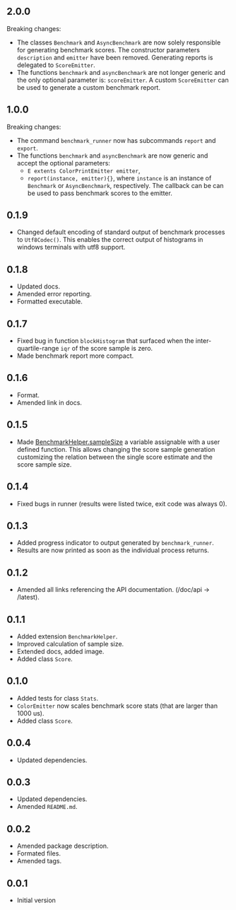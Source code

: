 ## 2.0.0
Breaking changes:
- The classes `Benchmark` and `AsyncBenchmark` are now solely responsible for
generating benchmark scores. The constructor parameters `description` and
`emitter` have been removed. Generating reports is delegated to `ScoreEmitter`.
- The functions `benchmark` and `asyncBenchmark` are not longer generic and
the only optional parameter is: `scoreEmitter`. A custom `ScoreEmitter` can be
used to generate a custom benchmark report.


## 1.0.0
Breaking changes:
- The command `benchmark_runner` now has subcommands `report` and `export`.
- The functions `benchmark` and `asyncBenchmark` are now generic and
  accept the optional parameters:
    * `E extents ColorPrintEmitter emitter`,
    * `report(instance, emitter){}`, where `instance` is an instance of
       `Benchmark` or `AsyncBenchmark`, respectively.
       The callback can be can be used to pass benchmark scores to the emitter.

## 0.1.9
- Changed default encoding of standard output of benchmark processes
to `Utf8Codec()`. This enables the correct output of histograms in windows
terminals with utf8 support.

## 0.1.8
- Updated docs.
- Amended error reporting.
- Formatted executable.

## 0.1.7
- Fixed bug in function `blockHistogram` that surfaced when the
inter-quartile-range `iqr` of the score sample is zero.
- Made benchmark report more compact.

## 0.1.6
- Format.
- Amended link in docs.

## 0.1.5
- Made [BenchmarkHelper.sampleSize][sampleSize] a variable assignable with
a user defined function. This allows changing the score sample generation
customizing the relation between the single score estimate and the
score sample size.

## 0.1.4
- Fixed bugs in runner (results were listed twice, exit code was always 0).

## 0.1.3
- Added progress indicator to output generated by `benchmark_runner`.
- Results are now printed as soon as the individual process returns.


## 0.1.2
- Amended all links referencing the API documentation. (/doc/api -> /latest).

## 0.1.1
- Added extension `BenchmarkHelper`.
- Improved calculation of sample size.
- Extended docs, added image.
- Added class `Score`.

## 0.1.0
- Added tests for class `Stats`.
- `ColorEmitter` now scales benchmark score stats (that are larger than 1000 us).
- Added class `Score`.

## 0.0.4
- Updated dependencies.

## 0.0.3
- Updated dependencies.
- Amended `README.md`.

## 0.0.2
- Amended package description.
- Formated files.
- Amended tags.

## 0.0.1
- Initial version

[sampleSize]: https://pub.dev/documentation/benchmark_runner/latest/benchmark_runner/BenchmarkHelper/sampleSize.html
